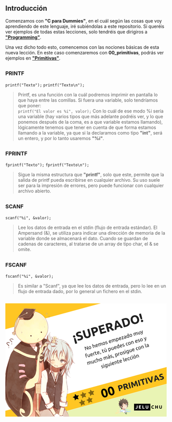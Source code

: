 ## Introducción
Comenzamos con **"C para Dummies"**, en el cuál según las cosas que voy aprendiendo de este lenguaje, iré subiéndolas a este repositorio. Si queréis ver ejemplos de todas estas lecciones, solo tendréis que dirigiros a [**"Programming"**](https://github.com/Jeluchu/programming).  

Una vez dicho todo esto, comencemos con las nociones básicas de esta nueva lección. En este caso comenzaremos con **00_primitivas**, podrás ver ejemplos en [**"Primitivas"**](https://github.com/Jeluchu/programming/tree/master/2017/clase/00_primitivas).
##
### PRINTF
`printf("Texto");`
`printf("Texto\n");`  

>Printf, es una función con la cuál podremos imprimir en pantalla lo que haya entre las comillas. Si fuera una variable, solo tendríamos que poner:  
 `printf("El valor es %i", valor);`
 Con lo cuál de ese modo %i sería una variable (hay varios tipos que más adelante podréis ver, y lo que ponemos después de la coma, es a que variable estamos llamando), lógicamente tenemos que tener en cuenta de que forma estamos llamando a la variable, ya que si la declaramos como tipo **"int"**, será un entero, y por lo tanto usaremos **"%i"**.
 ##
 ### FPRINTF
 `fprintf("Texto");`
`fprintf("Texto\n");`
> Sigue la misma estructura que **"printf"**, solo que este,  permite que la salida de printf pueda escribirse en cualquier archivo. Su uso suele ser para la impresión de errores, pero puede funcionar con cualquier archivo abierto.
##
### SCANF
 `scanf("%i", &valor);`  

>Lee los datos de entrada en el stdin (flujo de entrada estándar). El Ampersand (&), se utiliza para indicar una dirección de memoria de la variable donde se almacenará el dato. Cuando se guardan de cadenas de caracteres, al tratarse de un array de tipo char, el & se omite.
  ##
  ### FSCANF
 `fscanf("%i", &valor);`  

>Es similar a "Scanf", ya que lee los datos de entrada, pero lo lee en un flujo de entrada dado, por lo general un fichero en el stdin.
  ##

![Icono GDM](./fotos/superuno.png)
